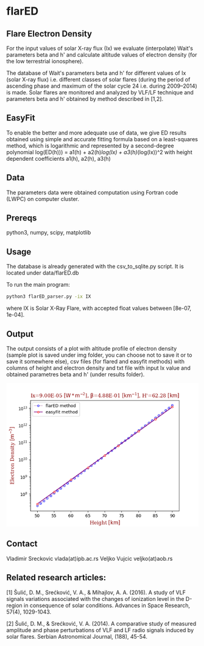 # flarED

## Flare Electron Density
For the input values of solar X-ray flux (Ix) we evaluate (interpolate) Wait's parameters beta and h' and calculate altitude values of electron density (for the low terrestrial ionosphere). 

The database of Wait's parameters beta and h' for different values of Ix (solar X-ray flux) i.e. different classes of solar flares (during the period of ascending phase and maximum of the solar cycle 24 i.e. during 2009–2014) is made. Solar flares are monitored and analyzed by VLF/LF technique and  parameters beta and h' obtained by method described in [1,2].

## EasyFit

To enable the better and more adequate use of data, we give ED results obtained using simple and accurate fitting formula based on a least-squares method, which is logarithmic and represented by a second-degree polynomial log(ED(h))) = a1(h) + a2(h)*log(Ix) + a3(h)*(log(Ix))^2 with height dependent coefficients a1(h), a2(h), a3(h)

## Data
The parameters data were obtained computation using Fortran code (LWPC) on computer cluster. 

## Prereqs
python3, numpy, scipy, matplotlib

## Usage

The database is already generated with the csv_to_sqlite.py script. It
is located under data/flarED.db

To run the main program:
```bash
python3 flarED_parser.py -ix IX
```
where IX is Solar X-Ray Flare, with accepted float values between [8e-07, 1e-04].

## Output

The output consists of a plot with altitude profile of electron density (sample plot is saved under img folder, you can choose not to save it or to save it somewhere else), csv files (for flared and easyfit methods) with columns of height and electron density and txt file with input Ix value and obtained parametres beta and h' (under results folder).

![sample output](img/Figure_1.png)

## Contact
Vladimir Sreckovic vlada(at)ipb.ac.rs
Veljko Vujcic veljko(at)aob.rs

## Related research articles:
[1] Šulić, D. M., Srećković, V. A., & Mihajlov, A. A. (2016). A study of
VLF signals variations associated with the changes of ionization level
in the D-region in consequence of solar conditions. Advances in Space
Research, 57(4), 1029-1043.

[2] Šulić, D. M., & Srećković, V. A. (2014). A comparative study of
measured amplitude and phase perturbations of VLF and LF radio signals
induced by solar flares. Serbian Astronomical Journal, (188), 45-54.
